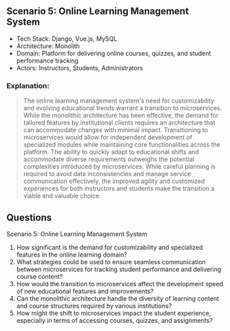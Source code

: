 ﻿## Scenario 5: Online Learning Management System

* Tech Stack: Django, Vue.js, MySQL
* Architecture: Monolith
* Domain: Platform for delivering online courses, quizzes, and student performance tracking
* Actors: Instructors, Students, Administrators

### Explanation: 
> The online learning management system's need for customizability and evolving educational trends warrant a transition to microservices. While the monolithic architecture has been effective, the demand for tailored features by institutional clients requires an architecture that can accommodate changes with minimal impact. Transitioning to microservices would allow for independent development of specialized modules while maintaining core functionalities across the platform. The ability to quickly adapt to educational shifts and accommodate diverse requirements outweighs the potential complexities introduced by microservices. While careful planning is required to avoid data inconsistencies and manage service communication effectively, the improved agility and customized experiences for both instructors and students make the transition a viable and valuable choice.

## Questions
Scenario 5: Online Learning Management System

1. How significant is the demand for customizability and specialized features in the online learning domain?
2. What strategies could be used to ensure seamless communication between microservices for tracking student performance and delivering course content?
3. How would the transition to microservices affect the development speed of new educational features and improvements?
4. Can the monolithic architecture handle the diversity of learning content and course structures required by various institutions?
5. How might the shift to microservices impact the student experience, especially in terms of accessing courses, quizzes, and assignments?